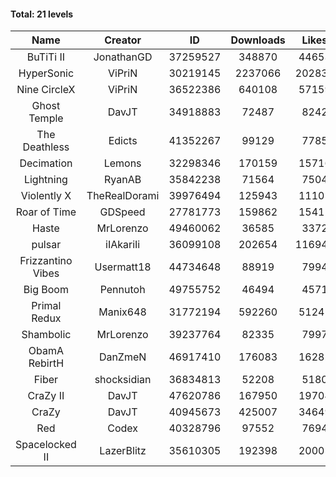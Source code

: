 #### Total: 21 levels

| Name | Creator | ID | Downloads | Likes |
|:---:|:---:|:---:|:---:|:---:|
| BuTiTi II | JonathanGD | 37259527 | 348870 | 44653
| HyperSonic | ViPriN | 30219145 | 2237066 | 202833
| Nine CircleX | ViPriN | 36522386 | 640108 | 57159
| Ghost Temple | DavJT | 34918883 | 72487 | 8242
| The Deathless | Edicts | 41352267 | 99129 | 7785
| Decimation | Lemons | 32298346 | 170159 | 15716
| Lightning | RyanAB | 35842238 | 71564 | 7504
| Violently X | TheRealDorami | 39976494 | 125943 | 11105
| Roar of Time | GDSpeed | 27781773 | 159862 | 15411
| Haste | MrLorenzo | 49460062 | 36585 | 3372
| pulsar | iIAkariIi | 36099108 | 202654 | 116942
| Frizzantino Vibes | Usermatt18 | 44734648 | 88919 | 7994
| Big Boom | Pennutoh | 49755752 | 46494 | 4571
| Primal Redux | Manix648 | 31772194 | 592260 | 51241
| Shambolic | MrLorenzo | 39237764 | 82335 | 7997
| ObamA RebirtH | DanZmeN | 46917410 | 176083 | 16282
| Fiber | shocksidian | 36834813 | 52208 | 5180
| CraZy II | DavJT | 47620786 | 167950 | 19704
| CraZy | DavJT | 40945673 | 425007 | 34649
| Red | Codex | 40328796 | 97552 | 7694
| Spacelocked II | LazerBlitz | 35610305 | 192398 | 20001
